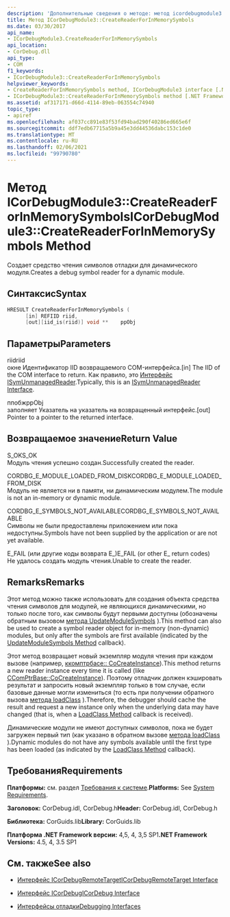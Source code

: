 ```yaml
---
description: 'Дополнительные сведения о методе: метод icordebugmodule3:: CreateReaderForInMemorySymbols'
title: Метод ICorDebugModule3::CreateReaderForInMemorySymbols
ms.date: 03/30/2017
api_name:
- ICorDebugModule3.CreateReaderForInMemorySymbols
api_location:
- CorDebug.dll
api_type:
- COM
f1_keywords:
- ICorDebugModule3::CreateReaderForInMemorySymbols
helpviewer_keywords:
- CreateReaderForInMemorySymbols method, ICorDebugModule3 interface [.NET Framework debugging]
- ICorDebugModule3::CreateReaderForInMemorySymbols method [.NET Framework debugging]
ms.assetid: af317171-d66d-4114-89eb-063554c74940
topic_type:
- apiref
ms.openlocfilehash: af037cc891e83f53fd94bad290f40286ed665e6f
ms.sourcegitcommit: ddf7edb67715a5b9a45e3dd44536dabc153c1de0
ms.translationtype: MT
ms.contentlocale: ru-RU
ms.lasthandoff: 02/06/2021
ms.locfileid: "99790780"
---
```

# <a name="icordebugmodule3createreaderforinmemorysymbols-method"></a><span data-ttu-id="b7c1c-103">Метод ICorDebugModule3::CreateReaderForInMemorySymbols</span><span class="sxs-lookup"><span data-stu-id="b7c1c-103">ICorDebugModule3::CreateReaderForInMemorySymbols Method</span></span>

<span data-ttu-id="b7c1c-104">Создает средство чтения символов отладки для динамического модуля.</span><span class="sxs-lookup"><span data-stu-id="b7c1c-104">Creates a debug symbol reader for a dynamic module.</span></span>  
  
## <a name="syntax"></a><span data-ttu-id="b7c1c-105">Синтаксис</span><span class="sxs-lookup"><span data-stu-id="b7c1c-105">Syntax</span></span>  
  
```cpp  
HRESULT CreateReaderForInMemorySymbols (  
      [in] REFIID riid,  
      [out][iid_is(riid)] void **    ppObj  
```  
  
## <a name="parameters"></a><span data-ttu-id="b7c1c-106">Параметры</span><span class="sxs-lookup"><span data-stu-id="b7c1c-106">Parameters</span></span>  

 <span data-ttu-id="b7c1c-107">riid</span><span class="sxs-lookup"><span data-stu-id="b7c1c-107">riid</span></span>  
 <span data-ttu-id="b7c1c-108">окне Идентификатор IID возвращаемого COM-интерфейса.</span><span class="sxs-lookup"><span data-stu-id="b7c1c-108">[in] The IID of the COM interface to return.</span></span> <span data-ttu-id="b7c1c-109">Как правило, это [Интерфейс ISymUnmanagedReader](../diagnostics/isymunmanagedreader-interface.md).</span><span class="sxs-lookup"><span data-stu-id="b7c1c-109">Typically, this is an [ISymUnmanagedReader Interface](../diagnostics/isymunmanagedreader-interface.md).</span></span>  
  
 <span data-ttu-id="b7c1c-110">ппобж</span><span class="sxs-lookup"><span data-stu-id="b7c1c-110">ppObj</span></span>  
 <span data-ttu-id="b7c1c-111">заполняет Указатель на указатель на возвращенный интерфейс.</span><span class="sxs-lookup"><span data-stu-id="b7c1c-111">[out] Pointer to a pointer to the returned interface.</span></span>  
  
## <a name="return-value"></a><span data-ttu-id="b7c1c-112">Возвращаемое значение</span><span class="sxs-lookup"><span data-stu-id="b7c1c-112">Return Value</span></span>  

 <span data-ttu-id="b7c1c-113">S_OK</span><span class="sxs-lookup"><span data-stu-id="b7c1c-113">S_OK</span></span>  
 <span data-ttu-id="b7c1c-114">Модуль чтения успешно создан.</span><span class="sxs-lookup"><span data-stu-id="b7c1c-114">Successfully created the reader.</span></span>  
  
 <span data-ttu-id="b7c1c-115">CORDBG_E_MODULE_LOADED_FROM_DISK</span><span class="sxs-lookup"><span data-stu-id="b7c1c-115">CORDBG_E_MODULE_LOADED_FROM_DISK</span></span>  
 <span data-ttu-id="b7c1c-116">Модуль не является ни в памяти, ни динамическим модулем.</span><span class="sxs-lookup"><span data-stu-id="b7c1c-116">The module is not an in-memory or dynamic module.</span></span>  
  
 <span data-ttu-id="b7c1c-117">CORDBG_E_SYMBOLS_NOT_AVAILABLE</span><span class="sxs-lookup"><span data-stu-id="b7c1c-117">CORDBG_E_SYMBOLS_NOT_AVAILABLE</span></span>  
 <span data-ttu-id="b7c1c-118">Символы не были предоставлены приложением или пока недоступны.</span><span class="sxs-lookup"><span data-stu-id="b7c1c-118">Symbols have not been supplied by the application or are not yet available.</span></span>  
  
 <span data-ttu-id="b7c1c-119">E_FAIL (или другие коды возврата E_)</span><span class="sxs-lookup"><span data-stu-id="b7c1c-119">E_FAIL (or other E_ return codes)</span></span>  
 <span data-ttu-id="b7c1c-120">Не удалось создать модуль чтения.</span><span class="sxs-lookup"><span data-stu-id="b7c1c-120">Unable to create the reader.</span></span>  
  
## <a name="remarks"></a><span data-ttu-id="b7c1c-121">Remarks</span><span class="sxs-lookup"><span data-stu-id="b7c1c-121">Remarks</span></span>  

 <span data-ttu-id="b7c1c-122">Этот метод можно также использовать для создания объекта средства чтения символов для модулей, не являющихся динамическими, но только после того, как символы будут первыми доступны (обозначены обратным вызовом [метода UpdateModuleSymbols](icordebugmanagedcallback-updatemodulesymbols-method.md) ).</span><span class="sxs-lookup"><span data-stu-id="b7c1c-122">This method can also be used to create a symbol reader object for in-memory (non-dynamic) modules, but only after the symbols are first available (indicated by the [UpdateModuleSymbols Method](icordebugmanagedcallback-updatemodulesymbols-method.md) callback).</span></span>  
  
 <span data-ttu-id="b7c1c-123">Этот метод возвращает новый экземпляр модуля чтения при каждом вызове (например, [ккомптрбасе:: CoCreateInstance](/cpp/atl/reference/ccomptrbase-class#cocreateinstance)).</span><span class="sxs-lookup"><span data-stu-id="b7c1c-123">This method returns a new reader instance every time it is called (like [CComPtrBase::CoCreateInstance](/cpp/atl/reference/ccomptrbase-class#cocreateinstance)).</span></span> <span data-ttu-id="b7c1c-124">Поэтому отладчик должен кэшировать результат и запросить новый экземпляр только в том случае, если базовые данные могли измениться (то есть при получении обратного вызова [метода loadClass](icordebugmanagedcallback-loadclass-method.md) ).</span><span class="sxs-lookup"><span data-stu-id="b7c1c-124">Therefore, the debugger should cache the result and request a new instance only when the underlying data may have changed (that is, when a [LoadClass Method](icordebugmanagedcallback-loadclass-method.md) callback is received).</span></span>  
  
 <span data-ttu-id="b7c1c-125">Динамические модули не имеют доступных символов, пока не будет загружен первый тип (как указано в обратном вызове [метода loadClass](icordebugmanagedcallback-loadclass-method.md) ).</span><span class="sxs-lookup"><span data-stu-id="b7c1c-125">Dynamic modules do not have any symbols available until the first type has been loaded (as indicated by the [LoadClass Method](icordebugmanagedcallback-loadclass-method.md) callback).</span></span>  
  
## <a name="requirements"></a><span data-ttu-id="b7c1c-126">Требования</span><span class="sxs-lookup"><span data-stu-id="b7c1c-126">Requirements</span></span>  

 <span data-ttu-id="b7c1c-127">**Платформы:** см. раздел [Требования к системе](../../get-started/system-requirements.md).</span><span class="sxs-lookup"><span data-stu-id="b7c1c-127">**Platforms:** See [System Requirements](../../get-started/system-requirements.md).</span></span>  
  
 <span data-ttu-id="b7c1c-128">**Заголовок:** CorDebug.idl, CorDebug.h</span><span class="sxs-lookup"><span data-stu-id="b7c1c-128">**Header:** CorDebug.idl, CorDebug.h</span></span>  
  
 <span data-ttu-id="b7c1c-129">**Библиотека:** CorGuids.lib</span><span class="sxs-lookup"><span data-stu-id="b7c1c-129">**Library:** CorGuids.lib</span></span>  
  
 <span data-ttu-id="b7c1c-130">**Платформа .NET Framework версии:** 4,5, 4, 3,5 SP1</span><span class="sxs-lookup"><span data-stu-id="b7c1c-130">**.NET Framework Versions:** 4.5, 4, 3.5 SP1</span></span>  
  
## <a name="see-also"></a><span data-ttu-id="b7c1c-131">См. также</span><span class="sxs-lookup"><span data-stu-id="b7c1c-131">See also</span></span>

- [<span data-ttu-id="b7c1c-132">Интерфейс ICorDebugRemoteTarget</span><span class="sxs-lookup"><span data-stu-id="b7c1c-132">ICorDebugRemoteTarget Interface</span></span>](icordebugremotetarget-interface.md)
- [<span data-ttu-id="b7c1c-133">Интерфейс ICorDebug</span><span class="sxs-lookup"><span data-stu-id="b7c1c-133">ICorDebug Interface</span></span>](icordebug-interface.md)

- [<span data-ttu-id="b7c1c-134">Интерфейсы отладки</span><span class="sxs-lookup"><span data-stu-id="b7c1c-134">Debugging Interfaces</span></span>](debugging-interfaces.md)
